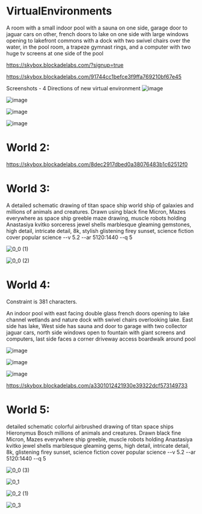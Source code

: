 # VirtualEnvironments

A room with a small indoor pool with a sauna on one side, garage door to jaguar cars on other, french doors to lake on one side with large windows opening to lakefront commons with a dock with two swivel chairs over the water, in the pool room, a trapeze gymnast rings, and a computer with two huge tv screens at one side of the pool

https://skybox.blockadelabs.com/?signup=true

https://skybox.blockadelabs.com/91744cc1befce3f9ffa769210bf67e45

Screenshots - 4 Directions of new virtual environment
![image](https://github.com/AaronCWacker/VirtualEnvironments/assets/30595158/2488dee3-9e7a-4aa0-bc44-b8e71b1f90e7)

![image](https://github.com/AaronCWacker/VirtualEnvironments/assets/30595158/b5f333fd-2eb6-42bb-9e37-9c45a44745e9)

![image](https://github.com/AaronCWacker/VirtualEnvironments/assets/30595158/07a4d50b-39ff-4829-8da6-b54afea6e41d)

![image](https://github.com/AaronCWacker/VirtualEnvironments/assets/30595158/9e40d2b6-faad-47d2-812b-5c1704ac5e86)


# World 2:

https://skybox.blockadelabs.com/8dec2917dbed0a38076483b1c62512f0

# World 3:

A detailed schematic drawing of titan space ship world ship of galaxies and millions of animals and creatures. Drawn using black fine Micron, Mazes everywhere as space ship greeble maze drawing, muscle robots holding Anastasiya kvitko sorceress jewel shells marblesque gleaming gemstones, high detail, intricate detail, 8k, stylish glistening firey sunset, science fiction cover popular science --v 5.2 --ar 5120:1440 --q 5

![0_0 (1)](https://github.com/AaronCWacker/VirtualEnvironments/assets/30595158/63460ac9-5404-4bc2-bc46-a0e5405f1ba3)

![0_0 (2)](https://github.com/AaronCWacker/VirtualEnvironments/assets/30595158/3d750f9d-a0ae-4105-85a4-72e8cdcbf69b)

# World 4:

Constraint is 381 characters.

An indoor pool with  east facing double glass french doors opening to lake channel wetlands and nature dock with swivel chairs overlooking lake.  East side has lake, West side has sauna and door to garage with two collector jaguar cars, north side windows open to fountain with giant screens and computers, last side faces a corner driveway access boardwalk around pool

![image](https://github.com/AaronCWacker/VirtualEnvironments/assets/30595158/5d737c6d-81d8-4fad-b8ba-da11f018e34a)

![image](https://github.com/AaronCWacker/VirtualEnvironments/assets/30595158/f64a077c-5e03-415a-8182-df15c249a758)

![image](https://github.com/AaronCWacker/VirtualEnvironments/assets/30595158/4e6dcca8-9fa2-4c69-ba1a-2be878237f93)

https://skybox.blockadelabs.com/a3301012421930e39322dcf573149733

# World 5:

detailed schematic colorful airbrushed drawing of titan space ships Hieronymus Bosch millions of animals and creatures. Drawn black fine Micron, Mazes everywhere ship greeble, muscle robots holding Anastasiya kvitko jewel shells marblesque gleaming gems, high detail, intricate detail, 8k, glistening firey sunset, science fiction cover popular science --v 5.2 --ar 5120:1440 --q 5

![0_0 (3)](https://github.com/AaronCWacker/VirtualEnvironments/assets/30595158/411acbb1-ce74-405a-bf5a-bb6b4983ad79)

![0_1](https://github.com/AaronCWacker/VirtualEnvironments/assets/30595158/fa1b6900-6f38-47f2-85dd-da6733b48c16)

![0_2 (1)](https://github.com/AaronCWacker/VirtualEnvironments/assets/30595158/a1c2221f-870f-4b73-9d32-01ecb98b81e1)

![0_3](https://github.com/AaronCWacker/VirtualEnvironments/assets/30595158/4281917c-d89c-4c11-8762-a7c77e8fe071)

